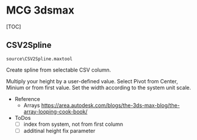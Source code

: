 # MCG 3dsmax 

[TOC]

## CSV2Spline


    source\CSV2Spline.maxtool

Create spline from selectable CSV column. 

Multiply your height by a user-defined value. Select Pivot from Center, Minium or from first value.  Set the width according to the system unit scale.

- Reference 
  - Arrays https://area.autodesk.com/blogs/the-3ds-max-blog/the-array-looping-cook-book/ 
- ToDos 
  - [ ] index from system, not from first column 
  - [ ] additinal height fix parameter
